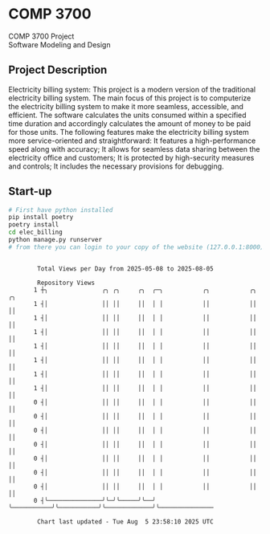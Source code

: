 # COMP 3700
COMP 3700 Project  
Software Modeling and Design
## Project Description
Electricity billing system: This project is a modern version of the traditional electricity billing system. The main focus of this project is to computerize the electricity billing system to make it more seamless, accessible, and efficient. The software calculates the units consumed within a specified time duration and accordingly calculates the amount of money to be paid for those units. The following features make the electricity billing system more service-oriented and straightforward: It features a high-performance speed along with accuracy; It allows for seamless data sharing between the electricity office and customers; It is protected by high-security measures and controls; It includes the necessary provisions for debugging.

## Start-up
```bash
# First have python installed
pip install poetry
poetry install
cd elec_billing
python manage.py runserver
# from there you can login to your copy of the website (127.0.0.1:8000), default creds are admin/admin
```

```

        Total Views per Day from 2025-05-08 to 2025-08-05

        Repository Views
       1 ┼╮               ╭╮ ╭╮     ╭╮  ╭─╮           ╭╮           ╭╮             ╭╮
       1 ┤│               ││ ││     ││  │ │           ││           ││             ││
       1 ┤│               ││ ││     ││  │ │           ││           ││             ││
       1 ┤│               ││ ││     ││  │ │           ││           ││             ││
       1 ┤│               ││ ││     ││  │ │           ││           ││             ││
       1 ┤│               ││ ││     ││  │ │           ││           ││             ││
       1 ┤│               ││ ││     ││  │ │           ││           ││             ││
       1 ┤│               ││ ││     ││  │ │           ││           ││             ││
       0 ┤│               ││ ││     ││  │ │           ││           ││             ││
       0 ┤│               ││ ││     ││  │ │           ││           ││             ││
       0 ┤│               ││ ││     ││  │ │           ││           ││             ││
       0 ┤│               ││ ││     ││  │ │           ││           ││             ││
       0 ┤│               ││ ││     ││  │ │           ││           ││             ││
       0 ┤│               ││ ││     ││  │ │           ││           ││             ││
       0 ┤│               ││ ││     ││  │ │           ││           ││             ││
       0 ┤╰───────────────╯╰─╯╰─────╯╰──╯ ╰───────────╯╰───────────╯╰─────────────╯╰───────────────

        Chart last updated - Tue Aug  5 23:58:10 2025 UTC
        
```
